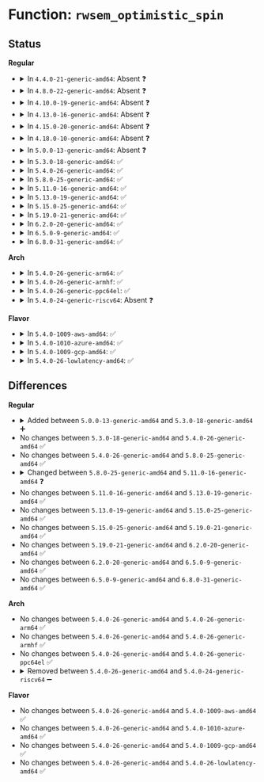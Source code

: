 # Function: <code>rwsem_optimistic_spin</code>

## Status
<b>Regular</b>
<ul>
<li>
<details>
<summary>In <code>4.4.0-21-generic-amd64</code>: Absent ❓</summary>

```json
{
  "name": "rwsem_optimistic_spin",
  "collision_type": "Unique Static",
  "inline_type": "Full",
  "funcs": [
    {
      "addr": 18446744071587376759,
      "name": "rwsem_optimistic_spin",
      "external": false,
      "loc": "kernel/locking/rwsem-xadd.c:365",
      "file": "kernel/locking/rwsem-xadd.c",
      "inline": "not declared, inlined",
      "caller_inline": [],
      "caller_func": []
    }
  ],
  "symbols": []
}
```
</details>
</li>
<li>
<details>
<summary>In <code>4.8.0-22-generic-amd64</code>: Absent ❓</summary>

```json
{
  "name": "rwsem_optimistic_spin",
  "collision_type": "Unique Static",
  "inline_type": "Full",
  "funcs": [
    {
      "addr": 18446744071587879162,
      "name": "rwsem_optimistic_spin",
      "external": false,
      "loc": "kernel/locking/rwsem-xadd.c:390",
      "file": "kernel/locking/rwsem-xadd.c",
      "inline": "not declared, inlined",
      "caller_inline": [
        "kernel/locking/rwsem-xadd.c:rwsem_down_write_failed_killable",
        "kernel/locking/rwsem-xadd.c:rwsem_down_write_failed"
      ],
      "caller_func": []
    }
  ],
  "symbols": []
}
```
</details>
</li>
<li>
<details>
<summary>In <code>4.10.0-19-generic-amd64</code>: Absent ❓</summary>

```json
{
  "name": "rwsem_optimistic_spin",
  "collision_type": "Unique Static",
  "inline_type": "Full",
  "funcs": [
    {
      "addr": 18446744071588095946,
      "name": "rwsem_optimistic_spin",
      "external": false,
      "loc": "kernel/locking/rwsem-xadd.c:390",
      "file": "kernel/locking/rwsem-xadd.c",
      "inline": "not declared, inlined",
      "caller_inline": [
        "kernel/locking/rwsem-xadd.c:rwsem_down_write_failed_killable",
        "kernel/locking/rwsem-xadd.c:rwsem_down_write_failed"
      ],
      "caller_func": []
    }
  ],
  "symbols": []
}
```
</details>
</li>
<li>
<details>
<summary>In <code>4.13.0-16-generic-amd64</code>: Absent ❓</summary>

```json
{
  "name": "rwsem_optimistic_spin",
  "collision_type": "Unique Static",
  "inline_type": "Full",
  "funcs": [
    {
      "addr": 18446744071588320913,
      "name": "rwsem_optimistic_spin",
      "external": false,
      "loc": "kernel/locking/rwsem-xadd.c:391",
      "file": "kernel/locking/rwsem-xadd.c",
      "inline": "not declared, inlined",
      "caller_inline": [
        "kernel/locking/rwsem-xadd.c:rwsem_down_write_failed_killable",
        "kernel/locking/rwsem-xadd.c:rwsem_down_write_failed"
      ],
      "caller_func": []
    }
  ],
  "symbols": []
}
```
</details>
</li>
<li>
<details>
<summary>In <code>4.15.0-20-generic-amd64</code>: Absent ❓</summary>

```json
{
  "name": "rwsem_optimistic_spin",
  "collision_type": "Unique Static",
  "inline_type": "Full",
  "funcs": [
    {
      "addr": 18446744071588886145,
      "name": "rwsem_optimistic_spin",
      "external": false,
      "loc": "kernel/locking/rwsem-xadd.c:419",
      "file": "kernel/locking/rwsem-xadd.c",
      "inline": "not declared, inlined",
      "caller_inline": [
        "kernel/locking/rwsem-xadd.c:rwsem_down_write_failed_killable",
        "kernel/locking/rwsem-xadd.c:rwsem_down_write_failed"
      ],
      "caller_func": []
    }
  ],
  "symbols": []
}
```
</details>
</li>
<li>
<details>
<summary>In <code>4.18.0-10-generic-amd64</code>: Absent ❓</summary>

```json
{
  "name": "rwsem_optimistic_spin",
  "collision_type": "Unique Static",
  "inline_type": "Full",
  "funcs": [
    {
      "addr": 18446744071589264458,
      "name": "rwsem_optimistic_spin",
      "external": false,
      "loc": "kernel/locking/rwsem-xadd.c:419",
      "file": "kernel/locking/rwsem-xadd.c",
      "inline": "not declared, inlined",
      "caller_inline": [
        "kernel/locking/rwsem-xadd.c:rwsem_down_write_failed_killable",
        "kernel/locking/rwsem-xadd.c:rwsem_down_write_failed"
      ],
      "caller_func": []
    }
  ],
  "symbols": []
}
```
</details>
</li>
<li>
<details>
<summary>In <code>5.0.0-13-generic-amd64</code>: Absent ❓</summary>

```json
{
  "name": "rwsem_optimistic_spin",
  "collision_type": "Unique Static",
  "inline_type": "Full",
  "funcs": [
    {
      "addr": 18446744071589508730,
      "name": "rwsem_optimistic_spin",
      "external": false,
      "loc": "kernel/locking/rwsem-xadd.c:437",
      "file": "kernel/locking/rwsem-xadd.c",
      "inline": "not declared, inlined",
      "caller_inline": [
        "kernel/locking/rwsem-xadd.c:rwsem_down_write_failed_killable",
        "kernel/locking/rwsem-xadd.c:rwsem_down_write_failed"
      ],
      "caller_func": []
    }
  ],
  "symbols": []
}
```
</details>
</li>
<li>
<details>
<summary>In <code>5.3.0-18-generic-amd64</code>: ✅</summary>

```c
bool rwsem_optimistic_spin(struct rw_semaphore * sem, bool wlock)
```

```json
{
  "name": "rwsem_optimistic_spin",
  "collision_type": "Unique Static",
  "inline_type": "No",
  "funcs": [
    {
      "addr": 18446744071579861024,
      "name": "rwsem_optimistic_spin",
      "external": false,
      "loc": "kernel/locking/rwsem.c:783",
      "file": "kernel/locking/rwsem.c",
      "inline": "seen, unknown",
      "caller_inline": [],
      "caller_func": [
        "kernel/locking/rwsem.c:rwsem_down_write_slowpath",
        "kernel/locking/rwsem.c:rwsem_down_read_slowpath"
      ]
    }
  ],
  "symbols": [
    {
      "addr": 18446744071579861024,
      "name": "rwsem_optimistic_spin",
      "section": ".text",
      "bind": "STB_LOCAL",
      "size": 498
    }
  ]
}
```
</details>
</li>
<li>
<details>
<summary>In <code>5.4.0-26-generic-amd64</code>: ✅</summary>

```c
bool rwsem_optimistic_spin(struct rw_semaphore * sem, bool wlock)
```

```json
{
  "name": "rwsem_optimistic_spin",
  "collision_type": "Unique Static",
  "inline_type": "No",
  "funcs": [
    {
      "addr": 18446744071579909712,
      "name": "rwsem_optimistic_spin",
      "external": false,
      "loc": "kernel/locking/rwsem.c:788",
      "file": "kernel/locking/rwsem.c",
      "inline": "seen, unknown",
      "caller_inline": [],
      "caller_func": [
        "kernel/locking/rwsem.c:rwsem_down_write_slowpath",
        "kernel/locking/rwsem.c:rwsem_down_read_slowpath"
      ]
    }
  ],
  "symbols": [
    {
      "addr": 18446744071579909712,
      "name": "rwsem_optimistic_spin",
      "section": ".text",
      "bind": "STB_LOCAL",
      "size": 498
    }
  ]
}
```
</details>
</li>
<li>
<details>
<summary>In <code>5.8.0-25-generic-amd64</code>: ✅</summary>

```c
bool rwsem_optimistic_spin(struct rw_semaphore * sem, bool wlock)
```

```json
{
  "name": "rwsem_optimistic_spin",
  "collision_type": "Unique Static",
  "inline_type": "No",
  "funcs": [
    {
      "addr": 18446744071579953600,
      "name": "rwsem_optimistic_spin",
      "external": false,
      "loc": "kernel/locking/rwsem.c:785",
      "file": "kernel/locking/rwsem.c",
      "inline": "seen, unknown",
      "caller_inline": [],
      "caller_func": [
        "kernel/locking/rwsem.c:rwsem_down_write_slowpath",
        "kernel/locking/rwsem.c:rwsem_down_read_slowpath"
      ]
    }
  ],
  "symbols": [
    {
      "addr": 18446744071579953600,
      "name": "rwsem_optimistic_spin",
      "section": ".text",
      "bind": "STB_LOCAL",
      "size": 465
    }
  ]
}
```
</details>
</li>
<li>
<details>
<summary>In <code>5.11.0-16-generic-amd64</code>: ✅</summary>

```c
bool rwsem_optimistic_spin(struct rw_semaphore * sem)
```

```json
{
  "name": "rwsem_optimistic_spin",
  "collision_type": "Unique Static",
  "inline_type": "No",
  "funcs": [
    {
      "addr": 18446744071579941712,
      "name": "rwsem_optimistic_spin",
      "external": false,
      "loc": "kernel/locking/rwsem.c:736",
      "file": "kernel/locking/rwsem.c",
      "inline": "seen, unknown",
      "caller_inline": [],
      "caller_func": [
        "kernel/locking/rwsem.c:rwsem_down_write_slowpath"
      ]
    }
  ],
  "symbols": [
    {
      "addr": 18446744071579941712,
      "name": "rwsem_optimistic_spin",
      "section": ".text",
      "bind": "STB_LOCAL",
      "size": 354
    }
  ]
}
```
</details>
</li>
<li>
<details>
<summary>In <code>5.13.0-19-generic-amd64</code>: ✅</summary>

```c
bool rwsem_optimistic_spin(struct rw_semaphore * sem)
```

```json
{
  "name": "rwsem_optimistic_spin",
  "collision_type": "Unique Static",
  "inline_type": "No",
  "funcs": [
    {
      "addr": 18446744071579949616,
      "name": "rwsem_optimistic_spin",
      "external": false,
      "loc": "kernel/locking/rwsem.c:736",
      "file": "kernel/locking/rwsem.c",
      "inline": "seen, unknown",
      "caller_inline": [],
      "caller_func": [
        "kernel/locking/rwsem.c:rwsem_down_write_slowpath"
      ]
    }
  ],
  "symbols": [
    {
      "addr": 18446744071579949616,
      "name": "rwsem_optimistic_spin",
      "section": ".text",
      "bind": "STB_LOCAL",
      "size": 354
    }
  ]
}
```
</details>
</li>
<li>
<details>
<summary>In <code>5.15.0-25-generic-amd64</code>: ✅</summary>

```c
bool rwsem_optimistic_spin(struct rw_semaphore * sem)
```

```json
{
  "name": "rwsem_optimistic_spin",
  "collision_type": "Unique Static",
  "inline_type": "No",
  "funcs": [
    {
      "addr": 18446744071580078816,
      "name": "rwsem_optimistic_spin",
      "external": false,
      "loc": "kernel/locking/rwsem.c:783",
      "file": "kernel/locking/rwsem.c",
      "inline": "seen, unknown",
      "caller_inline": [],
      "caller_func": [
        "kernel/locking/rwsem.c:rwsem_down_write_slowpath"
      ]
    }
  ],
  "symbols": [
    {
      "addr": 18446744071580078816,
      "name": "rwsem_optimistic_spin",
      "section": ".text",
      "bind": "STB_LOCAL",
      "size": 354
    }
  ]
}
```
</details>
</li>
<li>
<details>
<summary>In <code>5.19.0-21-generic-amd64</code>: ✅</summary>

```c
bool rwsem_optimistic_spin(struct rw_semaphore * sem)
```

```json
{
  "name": "rwsem_optimistic_spin",
  "collision_type": "Unique Static",
  "inline_type": "No",
  "funcs": [
    {
      "addr": 18446744071580214912,
      "name": "rwsem_optimistic_spin",
      "external": false,
      "loc": "kernel/locking/rwsem.c:817",
      "file": "kernel/locking/rwsem.c",
      "inline": "seen, unknown",
      "caller_inline": [],
      "caller_func": [
        "kernel/locking/rwsem.c:rwsem_down_write_slowpath"
      ]
    }
  ],
  "symbols": [
    {
      "addr": 18446744071580214912,
      "name": "rwsem_optimistic_spin",
      "section": ".text",
      "bind": "STB_LOCAL",
      "size": 404
    }
  ]
}
```
</details>
</li>
<li>
<details>
<summary>In <code>6.2.0-20-generic-amd64</code>: ✅</summary>

```c
bool rwsem_optimistic_spin(struct rw_semaphore * sem)
```

```json
{
  "name": "rwsem_optimistic_spin",
  "collision_type": "Unique Static",
  "inline_type": "No",
  "funcs": [
    {
      "addr": 18446744071580407520,
      "name": "rwsem_optimistic_spin",
      "external": false,
      "loc": "kernel/locking/rwsem.c:824",
      "file": "kernel/locking/rwsem.c",
      "inline": "seen, unknown",
      "caller_inline": [],
      "caller_func": [
        "kernel/locking/rwsem.c:rwsem_down_write_slowpath"
      ]
    }
  ],
  "symbols": [
    {
      "addr": 18446744071580407520,
      "name": "rwsem_optimistic_spin",
      "section": ".text",
      "bind": "STB_LOCAL",
      "size": 404
    }
  ]
}
```
</details>
</li>
<li>
<details>
<summary>In <code>6.5.0-9-generic-amd64</code>: ✅</summary>

```c
bool rwsem_optimistic_spin(struct rw_semaphore * sem)
```

```json
{
  "name": "rwsem_optimistic_spin",
  "collision_type": "Unique Static",
  "inline_type": "No",
  "funcs": [
    {
      "addr": 18446744071580476304,
      "name": "rwsem_optimistic_spin",
      "external": false,
      "loc": "kernel/locking/rwsem.c:819",
      "file": "kernel/locking/rwsem.c",
      "inline": "seen, unknown",
      "caller_inline": [],
      "caller_func": [
        "kernel/locking/rwsem.c:rwsem_down_write_slowpath"
      ]
    }
  ],
  "symbols": [
    {
      "addr": 18446744071580476304,
      "name": "rwsem_optimistic_spin",
      "section": ".text",
      "bind": "STB_LOCAL",
      "size": 387
    }
  ]
}
```
</details>
</li>
<li>
<details>
<summary>In <code>6.8.0-31-generic-amd64</code>: ✅</summary>

```c
bool rwsem_optimistic_spin(struct rw_semaphore * sem)
```

```json
{
  "name": "rwsem_optimistic_spin",
  "collision_type": "Unique Static",
  "inline_type": "No",
  "funcs": [
    {
      "addr": 18446744071580536128,
      "name": "rwsem_optimistic_spin",
      "external": false,
      "loc": "kernel/locking/rwsem.c:819",
      "file": "kernel/locking/rwsem.c",
      "inline": "seen, unknown",
      "caller_inline": [],
      "caller_func": [
        "kernel/locking/rwsem.c:rwsem_down_write_slowpath"
      ]
    }
  ],
  "symbols": [
    {
      "addr": 18446744071580536128,
      "name": "rwsem_optimistic_spin",
      "section": ".text",
      "bind": "STB_LOCAL",
      "size": 387
    }
  ]
}
```
</details>
</li>
</ul>
<b>Arch</b>
<ul>
<li>
<details>
<summary>In <code>5.4.0-26-generic-arm64</code>: ✅</summary>

```c
bool rwsem_optimistic_spin(struct rw_semaphore * sem, bool wlock)
```

```json
{
  "name": "rwsem_optimistic_spin",
  "collision_type": "Unique Static",
  "inline_type": "No",
  "funcs": [
    {
      "addr": 18446603336491110472,
      "name": "rwsem_optimistic_spin",
      "external": false,
      "loc": "kernel/locking/rwsem.c:788",
      "file": "kernel/locking/rwsem.c",
      "inline": "seen, unknown",
      "caller_inline": [],
      "caller_func": [
        "kernel/locking/rwsem.c:rwsem_down_write_slowpath",
        "kernel/locking/rwsem.c:rwsem_down_read_slowpath",
        "kernel/locking/rwsem.c:rwsem_down_read_slowpath"
      ]
    }
  ],
  "symbols": [
    {
      "addr": 18446603336491110472,
      "name": "rwsem_optimistic_spin",
      "section": ".text",
      "bind": "STB_LOCAL",
      "size": 616
    }
  ]
}
```
</details>
</li>
<li>
<details>
<summary>In <code>5.4.0-26-generic-armhf</code>: ✅</summary>

```c
bool rwsem_optimistic_spin(struct rw_semaphore * sem, bool wlock)
```

```json
{
  "name": "rwsem_optimistic_spin",
  "collision_type": "Unique Static",
  "inline_type": "No",
  "funcs": [
    {
      "addr": 3225114800,
      "name": "rwsem_optimistic_spin",
      "external": false,
      "loc": "kernel/locking/rwsem.c:788",
      "file": "kernel/locking/rwsem.c",
      "inline": "seen, unknown",
      "caller_inline": [],
      "caller_func": [
        "kernel/locking/rwsem.c:rwsem_down_write_slowpath",
        "kernel/locking/rwsem.c:rwsem_down_read_slowpath"
      ]
    }
  ],
  "symbols": [
    {
      "addr": 3225114800,
      "name": "rwsem_optimistic_spin",
      "section": ".text",
      "bind": "STB_LOCAL",
      "size": 716
    }
  ]
}
```
</details>
</li>
<li>
<details>
<summary>In <code>5.4.0-26-generic-ppc64el</code>: ✅</summary>

```c
bool rwsem_optimistic_spin(struct rw_semaphore * sem, bool wlock)
```

```json
{
  "name": "rwsem_optimistic_spin",
  "collision_type": "Unique Static",
  "inline_type": "No",
  "funcs": [
    {
      "addr": 13835058055284003568,
      "name": "rwsem_optimistic_spin",
      "external": false,
      "loc": "kernel/locking/rwsem.c:788",
      "file": "kernel/locking/rwsem.c",
      "inline": "seen, unknown",
      "caller_inline": [],
      "caller_func": [
        "kernel/locking/rwsem.c:rwsem_down_write_slowpath",
        "kernel/locking/rwsem.c:rwsem_down_read_slowpath"
      ]
    }
  ],
  "symbols": [
    {
      "addr": 13835058055284003568,
      "name": "rwsem_optimistic_spin",
      "section": ".text",
      "bind": "STB_LOCAL",
      "size": 812
    }
  ]
}
```
</details>
</li>
<li>
<details>
<summary>In <code>5.4.0-24-generic-riscv64</code>: Absent ❓</summary>

```json
{
  "name": "rwsem_optimistic_spin",
  "collision_type": "Unique Static",
  "inline_type": "Full",
  "funcs": [
    {
      "addr": 0,
      "name": "rwsem_optimistic_spin",
      "external": false,
      "loc": "kernel/locking/rwsem.c:970",
      "file": "kernel/locking/rwsem.c",
      "inline": "declared, inlined",
      "caller_inline": [],
      "caller_func": []
    }
  ],
  "symbols": []
}
```
</details>
</li>
</ul>
<b>Flavor</b>
<ul>
<li>
<details>
<summary>In <code>5.4.0-1009-aws-amd64</code>: ✅</summary>

```c
bool rwsem_optimistic_spin(struct rw_semaphore * sem, bool wlock)
```

```json
{
  "name": "rwsem_optimistic_spin",
  "collision_type": "Unique Static",
  "inline_type": "No",
  "funcs": [
    {
      "addr": 18446744071579881824,
      "name": "rwsem_optimistic_spin",
      "external": false,
      "loc": "kernel/locking/rwsem.c:788",
      "file": "kernel/locking/rwsem.c",
      "inline": "seen, unknown",
      "caller_inline": [],
      "caller_func": [
        "kernel/locking/rwsem.c:rwsem_down_write_slowpath",
        "kernel/locking/rwsem.c:rwsem_down_read_slowpath"
      ]
    }
  ],
  "symbols": [
    {
      "addr": 18446744071579881824,
      "name": "rwsem_optimistic_spin",
      "section": ".text",
      "bind": "STB_LOCAL",
      "size": 498
    }
  ]
}
```
</details>
</li>
<li>
<details>
<summary>In <code>5.4.0-1010-azure-amd64</code>: ✅</summary>

```c
bool rwsem_optimistic_spin(struct rw_semaphore * sem, bool wlock)
```

```json
{
  "name": "rwsem_optimistic_spin",
  "collision_type": "Unique Static",
  "inline_type": "No",
  "funcs": [
    {
      "addr": 18446744071579816816,
      "name": "rwsem_optimistic_spin",
      "external": false,
      "loc": "kernel/locking/rwsem.c:788",
      "file": "kernel/locking/rwsem.c",
      "inline": "seen, unknown",
      "caller_inline": [],
      "caller_func": [
        "kernel/locking/rwsem.c:rwsem_down_write_slowpath",
        "kernel/locking/rwsem.c:rwsem_down_read_slowpath"
      ]
    }
  ],
  "symbols": [
    {
      "addr": 18446744071579816816,
      "name": "rwsem_optimistic_spin",
      "section": ".text",
      "bind": "STB_LOCAL",
      "size": 498
    }
  ]
}
```
</details>
</li>
<li>
<details>
<summary>In <code>5.4.0-1009-gcp-amd64</code>: ✅</summary>

```c
bool rwsem_optimistic_spin(struct rw_semaphore * sem, bool wlock)
```

```json
{
  "name": "rwsem_optimistic_spin",
  "collision_type": "Unique Static",
  "inline_type": "No",
  "funcs": [
    {
      "addr": 18446744071579869984,
      "name": "rwsem_optimistic_spin",
      "external": false,
      "loc": "kernel/locking/rwsem.c:788",
      "file": "kernel/locking/rwsem.c",
      "inline": "seen, unknown",
      "caller_inline": [],
      "caller_func": [
        "kernel/locking/rwsem.c:rwsem_down_write_slowpath",
        "kernel/locking/rwsem.c:rwsem_down_read_slowpath"
      ]
    }
  ],
  "symbols": [
    {
      "addr": 18446744071579869984,
      "name": "rwsem_optimistic_spin",
      "section": ".text",
      "bind": "STB_LOCAL",
      "size": 498
    }
  ]
}
```
</details>
</li>
<li>
<details>
<summary>In <code>5.4.0-26-lowlatency-amd64</code>: ✅</summary>

```c
bool rwsem_optimistic_spin(struct rw_semaphore * sem, bool wlock)
```

```json
{
  "name": "rwsem_optimistic_spin",
  "collision_type": "Unique Static",
  "inline_type": "No",
  "funcs": [
    {
      "addr": 18446744071579915424,
      "name": "rwsem_optimistic_spin",
      "external": false,
      "loc": "kernel/locking/rwsem.c:788",
      "file": "kernel/locking/rwsem.c",
      "inline": "seen, unknown",
      "caller_inline": [],
      "caller_func": [
        "kernel/locking/rwsem.c:rwsem_down_write_slowpath",
        "kernel/locking/rwsem.c:rwsem_down_read_slowpath"
      ]
    }
  ],
  "symbols": [
    {
      "addr": 18446744071579915424,
      "name": "rwsem_optimistic_spin",
      "section": ".text",
      "bind": "STB_LOCAL",
      "size": 528
    }
  ]
}
```
</details>
</li>
</ul>

## Differences
<b>Regular</b>
<ul>
<li>
<details>
<summary>Added between <code>5.0.0-13-generic-amd64</code> and <code>5.3.0-18-generic-amd64</code> ➕</summary>

```c
bool rwsem_optimistic_spin(struct rw_semaphore * sem, bool wlock)
```
</details>
</li>
<li>
No changes between <code>5.3.0-18-generic-amd64</code> and <code>5.4.0-26-generic-amd64</code> ✅
</li>
<li>
No changes between <code>5.4.0-26-generic-amd64</code> and <code>5.8.0-25-generic-amd64</code> ✅
</li>
<li>
<details>
<summary>Changed between <code>5.8.0-25-generic-amd64</code> and <code>5.11.0-16-generic-amd64</code> ❓</summary>
<ul>
<li>
<b>Param removed. </b>
<code>bool wlock</code>
</li>
</ul>
</details>
</li>
<li>
No changes between <code>5.11.0-16-generic-amd64</code> and <code>5.13.0-19-generic-amd64</code> ✅
</li>
<li>
No changes between <code>5.13.0-19-generic-amd64</code> and <code>5.15.0-25-generic-amd64</code> ✅
</li>
<li>
No changes between <code>5.15.0-25-generic-amd64</code> and <code>5.19.0-21-generic-amd64</code> ✅
</li>
<li>
No changes between <code>5.19.0-21-generic-amd64</code> and <code>6.2.0-20-generic-amd64</code> ✅
</li>
<li>
No changes between <code>6.2.0-20-generic-amd64</code> and <code>6.5.0-9-generic-amd64</code> ✅
</li>
<li>
No changes between <code>6.5.0-9-generic-amd64</code> and <code>6.8.0-31-generic-amd64</code> ✅
</li>
</ul>
<b>Arch</b>
<ul>
<li>
No changes between <code>5.4.0-26-generic-amd64</code> and <code>5.4.0-26-generic-arm64</code> ✅
</li>
<li>
No changes between <code>5.4.0-26-generic-amd64</code> and <code>5.4.0-26-generic-armhf</code> ✅
</li>
<li>
No changes between <code>5.4.0-26-generic-amd64</code> and <code>5.4.0-26-generic-ppc64el</code> ✅
</li>
<li>
<details>
<summary>Removed between <code>5.4.0-26-generic-amd64</code> and <code>5.4.0-24-generic-riscv64</code> ➖</summary>

```c
bool rwsem_optimistic_spin(struct rw_semaphore * sem, bool wlock)
```
</details>
</li>
</ul>
<b>Flavor</b>
<ul>
<li>
No changes between <code>5.4.0-26-generic-amd64</code> and <code>5.4.0-1009-aws-amd64</code> ✅
</li>
<li>
No changes between <code>5.4.0-26-generic-amd64</code> and <code>5.4.0-1010-azure-amd64</code> ✅
</li>
<li>
No changes between <code>5.4.0-26-generic-amd64</code> and <code>5.4.0-1009-gcp-amd64</code> ✅
</li>
<li>
No changes between <code>5.4.0-26-generic-amd64</code> and <code>5.4.0-26-lowlatency-amd64</code> ✅
</li>
</ul>
